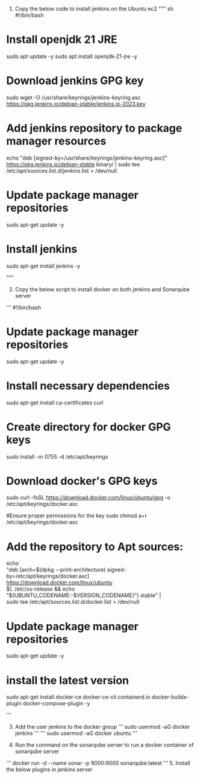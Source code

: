 1. Copy the below code to install jenkins on the Ubuntu ec2
""" sh
#!/bin/bash
# Install openjdk 21 JRE
sudo apt update -y
sudo apt install openjdk-21-jre -y

# Download jenkins GPG key
sudo wget -O /usr/share/keyrings/jenkins-keyring.asc \
  https://pkg.jenkins.io/debian-stable/jenkins.io-2023.key

# Add jenkins repository to package manager resources
echo "deb [signed-by=/usr/share/keyrings/jenkins-keyring.asc]" \
  https://pkg.jenkins.io/debian-stable binary/ | sudo tee \
  /etc/apt/sources.list.d/jenkins.list > /dev/null

# Update package manager repositories
sudo apt-get update -y

# Install jenkins
sudo apt-get install jenkins -y

"""

2. Copy the below script to install docker on both jenkins and Sonarqube server

'''
#!/bin/bash

# Update package manager repositories
sudo apt-get update -y

# Install necessary dependencies
sudo apt-get install ca-certificates curl

# Create directory for docker GPG keys
sudo install -m 0755 -d /etc/apt/keyrings

# Download docker's GPG keys
sudo curl -fsSL https://download.docker.com/linux/ubuntu/gpg -o /etc/apt/keyrings/docker.asc

#Ensure proper permissions for the key
sudo chmod a+r /etc/apt/keyrings/docker.asc

# Add the repository to Apt sources:
echo \
  "deb [arch=$(dpkg --print-architecture) signed-by=/etc/apt/keyrings/docker.asc] https://download.docker.com/linux/ubuntu \
  $(. /etc/os-release && echo "${UBUNTU_CODENAME:-$VERSION_CODENAME}") stable" | \
  sudo tee /etc/apt/sources.list.d/docker.list > /dev/null

# Update package manager repositories
sudo apt-get update -y

# install the latest version
sudo apt-get install docker-ce docker-ce-cli containerd.io docker-buildx-plugin docker-compose-plugin -y


'''


3. Add the user jenkins to the docker group
'''
sudo usermod -aG docker jenkins
'''
'''
sudo usermod -aG docker ubuntu
'''

4. Run the command on the sonarqube server to run a docker container of sonarqube server

'''
docker run -d --name sonar -p 9000:9000 sonarqube:latest
'''
5. Install the below plugins in jenkins server

